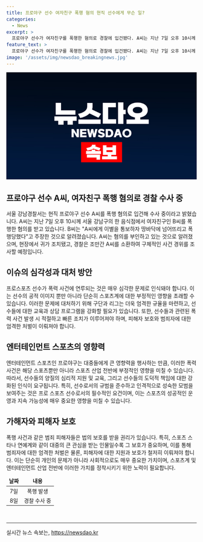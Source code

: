 ```yaml
---
title: 프로야구 선수 여자친구 폭행 혐의 현직 선수에게 무슨 일?
categories:
  - News
excerpt: >
  프로야구 선수가 여자친구를 폭행한 혐의로 경찰에 입건됐다. A씨는 지난 7일 오후 10시께 음식점에서 여자친구를 폭행한 혐의를 받는다. 여자친구는 이별 통보 후 폭행당했다고 주장했다. A씨는 혐의를 부인하고 있으며, 경찰은 구체적인 경위를 조사할 예정이다. 현장에서 귀가 조치된 A씨는 조만간 소환될 예정이다.
feature_text: >
  프로야구 선수가 여자친구를 폭행한 혐의로 경찰에 입건됐다. A씨는 지난 7일 오후 10시께 음식점에서 여자친구를 폭행한 혐의를 받는다. 여자친구는 이별 통보 후 폭행당했다고 주장했다. A씨는 혐의를 부인하고 있으며, 경찰은 구체적인 경위를 조사할 예정이다. 현장에서 귀가 조치된 A씨는 조만간 소환될 예정이다.
image: '/assets/img/newsdao_breakingnews.jpg'
---
```


<p><img src="/assets/img/newsdao_breakingnews.jpg" alt="implanttips 속보" /></p>

<h2 data-ke-size="size26">프로야구 선수 A씨, 여자친구 폭행 혐의로 경찰 수사 중</h2>

<p data-ke-size="size16">서울 강남경찰서는 현직 프로야구 선수 A씨를 폭행 혐의로 입건해 수사 중이라고 밝혔습니다. A씨는 지난 7일 오후 10시께 서울 강남구의 한 음식점에서 여자친구인 B씨를 폭행한 혐의를 받고 있습니다. B씨는 "A씨에게 이별을 통보하자 땅바닥에 넘어뜨리고 폭행당했다"고 주장한 것으로 알려졌습니다. A씨는 혐의를 부인하고 있는 것으로 알려졌으며, 현장에서 귀가 조치됐고, 경찰은 조만간 A씨를 소환하여 구체적인 사건 경위를 조사할 예정입니다.</p>

<h2 data-ke-size="size26">이슈의 심각성과 대처 방안</h2>

<p data-ke-size="size16">프로스포츠 선수가 폭력 사건에 연루되는 것은 매우 심각한 문제로 인식돼야 합니다. 이는 선수의 공적 이미지 뿐만 아니라 단순히 스포츠계에 대한 부정적인 영향을 초래할 수 있습니다. 이러한 문제에 대처하기 위해 구단과 리그는 더욱 엄격한 규율을 마련하고, 선수들에 대한 교육과 상담 프로그램을 강화할 필요가 있습니다. 또한, 선수들과 관련된 폭력 사건 발생 시 적절하고 빠른 조치가 이루어져야 하며, 피해자 보호와 범죄자에 대한 엄격한 처벌이 이뤄져야 합니다.</p>

<h2 data-ke-size="size26">엔터테인먼트 스포츠의 영향력</h2>

<p data-ke-size="size16">엔터테인먼트 스포츠인 프로야구는 대중들에게 큰 영향력을 행사하는 만큼, 이러한 폭력 사건은 해당 스포츠뿐만 아니라 스포츠 산업 전반에 부정적인 영향을 미칠 수 있습니다. 따라서, 선수들의 양질의 심리적 지원 및 교육, 그리고 선수들의 도덕적 책임에 대한 강화된 인식이 요구됩니다. 특히, 선수로서의 규범을 준수하고 인격적으로 성숙한 모범을 보여주는 것은 프로 스포츠 선수로서의 필수적인 요건이며, 이는 스포츠의 성공적인 운영과 지속 가능성에 매우 중요한 영향을 미칠 수 있습니다.</p>

<h2 data-ke-size="size26">가해자와 피해자 보호</h2>

<p data-ke-size="size16">폭행 사건과 같은 범죄 피해자들은 법의 보호를 받을 권리가 있습니다. 특히, 스포츠 스타나 연예계와 같이 대중의 큰 관심을 받는 인물일수록 그 보호가 중요하며, 이를 통해 범죄자에 대한 엄격한 처벌은 물론, 피해자에 대한 지원과 보호가 철저히 이뤄져야 합니다. 이는 단순히 개인의 문제가 아니라 사회적으로도 매우 중요한 가치이며, 스포츠계 및 엔터테인먼트 산업 전반에 이러한 가치를 정착시키기 위한 노력이 필요합니다.</p>

<table>
    <thead>
        <tr>
            <td style="text-align: center;"><b>날짜</b></td>
            <td style="text-align: center;"><b>내용</b></td>
        </tr>
    </thead>
    <tbody>
        <tr>
            <td style="text-align: center;">7일</td>
            <td style="text-align: center;">폭행 발생</td>
        </tr>
        <tr>
            <td style="text-align: center;">8일</td>
            <td style="text-align: center;">경찰 수사 중</td>
        </tr>
    </tbody>
</table>

<p data-ke-size="size16">&nbsp;</p>

<hr>
실시간 뉴스 속보는, <a href="https://newsdao.kr" rel="dofollow">https://newsdao.kr</a>


